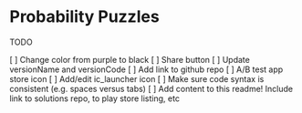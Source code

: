 # Probability Puzzles

TODO

[ ] Change color from purple to black
[ ] Share button
[ ] Update versionName and versionCode
[ ] Add link to github repo
[ ] A/B test app store icon
[ ] Add/edit ic_launcher icon
[ ] Make sure code syntax is consistent (e.g. spaces versus tabs)
[ ] Add content to this readme! Include link to solutions repo, to play store listing, etc